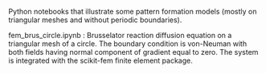 Python notebooks that illustrate some pattern formation models (mostly on triangular meshes and without periodic boundaries).

fem_brus_circle.ipynb : Brusselator reaction diffusion equation on a triangular mesh of a circle.  The boundary condition is von-Neuman with both fields having normal component of gradient equal to zero. The system is integrated with the scikit-fem finite element package. 
